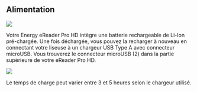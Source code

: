 ## Alimentation 

![](http://static.energysistem.com/images/manuals/42535/569cd48e49506.jpg)

Votre Energy eReader Pro HD intègre une batterie rechargeable de Li-Ion pré-chargée. Une fois déchargée, vous pouvez la recharger à nouveau en connectant votre liseuse à un chargeur USB Type A avec connecteur microUSB. Vous trouverez le connecteur microUSB (2) dans la partie supérieure de votre eReader Pro HD.

![](http://static.energysistem.com/images/manuals/42535/569cdfc148428.jpg)

Le temps de charge peut varier entre 3 et 5 heures selon le chargeur utilisé.
